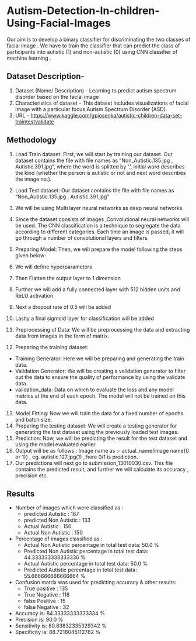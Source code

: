 # Autism-Detection-In-children-Using-Facial-Images
Our aim is to develop a binary classifier  for discriminating the two classes of  facial image . We have to train  the classifier that can predict the class of participants into autistic (1) and non-autistic (0) using CNN classifier of machine learning .

## Dataset Description- 

1. Dataset (Name/ Description) - Learning to predict autism spectrum disorder based on the facial image
2. Characteristics of dataset - This dataset includes visualizations of facial image with a particular focus Autism Spectrum Disorder (ASD).
3. URL - https://www.kaggle.com/gpiosenka/autistic-children-data-set-traintestvalidate



## Methodology 
1.  Load Train dataset:  First, we will start by training our dataset. Our dataset contains the file with file names as “Non_Autistic.135.jpg , Autistic.391.jpg”, where the word is splitted by ‘.’, initial word describes the kind (whether the person is autistic or not and next word describes the image no.).

2. Load Test dataset: Our dataset contains the file with file names as “Non_Autistic.135.jpg , Autistic.391.jpg”
3.  We will be using Multi layer neural networks as deep neural networks.
4.  Since the dataset consists of images ,Convolutional neural networks will be used.
The CNN classification is a technique to segregate the data according to different categories. Each time an image is passed, it will go through a number of convolutional layers and filters.
5. Preparing Model: Then, we will prepare the model following the steps given below:
6. We will define hyperparameters
7. Then Flatten the output layer to 1 dimension
8. Further we will add a fully connected layer with 512 hidden units and ReLU activation
9. Next a dropout rate of 0.5 will be added
10. Lastly a final sigmoid layer for classification will be added
11. Preprocessing of Data: We will be preprocessing the data and extracting data from images in the form of matrix.
12. Preparing the training dataset: 
  *  Training Generator: Here we will be preparing and generating the train data.
  *  Validation Generator: We will be creating a validation generator to filter out the data to ensure the quality of performance by using the validate data.
  *  validation_data: Data on which to evaluate the loss and any model metrics at the end of each epoch. The model will not be trained on this data. 
13. Model Fitting: Now we will train the data for a fixed number of epochs and batch size.
14. Preparing the testing dataset: We will create a testing generator for generating the test dataset using the previously loaded test images.
15. Prediction: Now, we will be predicting the result for the test dataset and using the model evaluated earlier.
16. Output will be as follows : 
Image name as :- actual_name(image name{0 or 1}) , eg. autistic.127.jpg(1) , here 0/1 is prediction.
17. Our predictions will next go to submission_13010030.csv. 
This file contains the predicted result, and further we will calculate its accuracy , precision etc. 

## Results
* Number of images which were classified as :
  *  predicted Autistic :  167
  * predicted Non Autistic :  133
  * Actual Autistic :  150
  * Actual Non Autistic :  150
* Percentage of images classified as :
  * Actual Non Autistic percentage in total test data:  50.0 %
  * Predicted Non Autistic percentage in total test data:  44.333333333333336 %
  * Actual Autistic percentage in total test data:  50.0 %
  * Predicted Autistic percentage in total test data:  55.666666666666664 %
* Confusion matrix was used for predicting accuracy & other results:
  * True positive :  135
  * True Negative :  118
  * false Positive :  15
  * false Negative :  32
* Accuracy is:  84.33333333333334 %
* Precision is:  90.0 %
* Sensitivity is:  80.83832335329342 %
* Specificity is:  88.7218045112782 %


